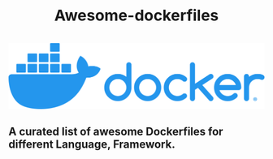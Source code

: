 <h1 style="text-align:center; font-size:30px; font-weight:Bold;"> Awesome-dockerfiles </h1>
<br/>
<img src='Media/docker.png'>


## A curated list of awesome Dockerfiles for different Language, Framework.
